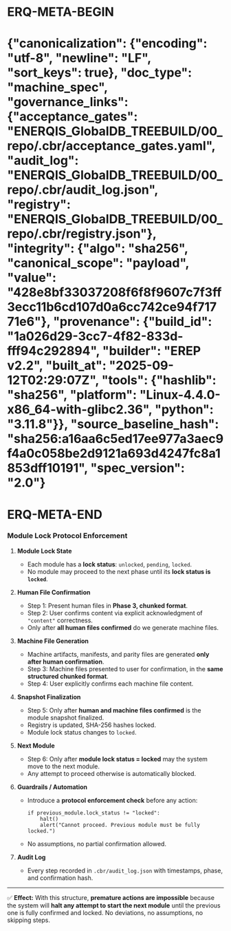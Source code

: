 # ERQ-META-BEGIN
# {"canonicalization": {"encoding": "utf-8", "newline": "LF", "sort_keys": true}, "doc_type": "machine_spec", "governance_links": {"acceptance_gates": "ENERQIS_GlobalDB_TREEBUILD/00_repo/.cbr/acceptance_gates.yaml", "audit_log": "ENERQIS_GlobalDB_TREEBUILD/00_repo/.cbr/audit_log.json", "registry": "ENERQIS_GlobalDB_TREEBUILD/00_repo/.cbr/registry.json"}, "integrity": {"algo": "sha256", "canonical_scope": "payload", "value": "428e8bf33037208f6f8f9607c7f3ff3ecc11b6cd107d0a6cc742ce94f71771e6"}, "provenance": {"build_id": "1a026d29-3cc7-4f82-833d-fff94c292894", "builder": "EREP v2.2", "built_at": "2025-09-12T02:29:07Z", "tools": {"hashlib": "sha256", "platform": "Linux-4.4.0-x86_64-with-glibc2.36", "python": "3.11.8"}}, "source_baseline_hash": "sha256:a16aa6c5ed17ee977a3aec9f4a0c058be2d9121a693d4247fc8a1853dff10191", "spec_version": "2.0"}
# ERQ-META-END
### **Module Lock Protocol Enforcement**

1. **Module Lock State**

   * Each module has a **lock status**: `unlocked`, `pending`, `locked`.
   * No module may proceed to the next phase until its **lock status is `locked`**.

2. **Human File Confirmation**

   * Step 1: Present human files in **Phase 3, chunked format**.
   * Step 2: User confirms content via explicit acknowledgment of `"content"` correctness.
   * Only after **all human files confirmed** do we generate machine files.

3. **Machine File Generation**

   * Machine artifacts, manifests, and parity files are generated **only after human confirmation**.
   * Step 3: Machine files presented to user for confirmation, in the **same structured chunked format**.
   * Step 4: User explicitly confirms each machine file content.

4. **Snapshot Finalization**

   * Step 5: Only after **human and machine files confirmed** is the module snapshot finalized.
   * Registry is updated, SHA-256 hashes locked.
   * Module lock status changes to `locked`.

5. **Next Module**

   * Step 6: Only after **module lock status = locked** may the system move to the next module.
   * Any attempt to proceed otherwise is automatically blocked.

6. **Guardrails / Automation**

   * Introduce a **protocol enforcement check** before any action:

     ```text
     if previous_module.lock_status != "locked":
         halt()
         alert("Cannot proceed. Previous module must be fully locked.")
     ```
   * No assumptions, no partial confirmation allowed.

7. **Audit Log**

   * Every step recorded in `.cbr/audit_log.json` with timestamps, phase, and confirmation hash.

---

✅ **Effect:**
With this structure, **premature actions are impossible** because the system will **halt any attempt to start the next module** until the previous one is fully confirmed and locked. No deviations, no assumptions, no skipping steps.
